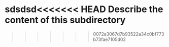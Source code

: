 sdsdsd<<<<<<< HEAD
Describe the content of this subdirectory
=======

>>>>>>> 0072a3067d7b93522a34c0bf773b73fae7105d02
